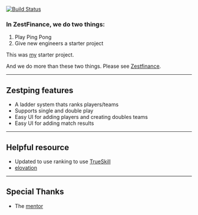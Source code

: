 [![Build Status](https://magnum.travis-ci.com/Katlean/ladder.png?token=FttFscsYxRPLrsy56PFR)](http://magnum.travis-ci.com/Katlean/ladder)

### In ZestFinance, we do two things:

1. Play Ping Pong
2. Give new engineers a starter project

This was [my](https://github.com/dvillarama) starter project.

And we do more than these two things.  Please see [Zestfinance](http://www.zestfinance.com).

---

## Zestping features
 * A ladder system thats ranks players/teams 
 * Supports single and double play
 * Easy UI for adding players and creating doubles teams
 * Easy UI for adding match results

---

## Helpful resource
 * Updated to use ranking to use [TrueSkill](git://github.com/saulabs/trueskill.git)
 * [elovation](https://github.com/drewolson/elovation)

---
## Special Thanks
 * The [mentor](https://github.com/fsproru)

